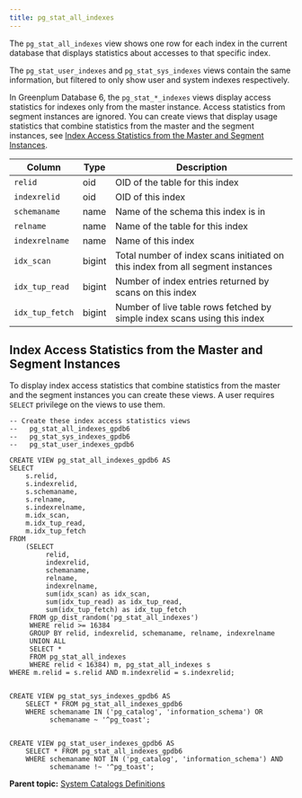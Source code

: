 ```yaml
---
title: pg_stat_all_indexes 
---
```


The `pg_stat_all_indexes` view shows one row for each index in the current database that displays statistics about accesses to that specific index.

The `pg_stat_user_indexes` and `pg_stat_sys_indexes` views contain the same information, but filtered to only show user and system indexes respectively.

In Greenplum Database 6, the `pg_stat_*_indexes` views display access statistics for indexes only from the master instance. Access statistics from segment instances are ignored. You can create views that display usage statistics that combine statistics from the master and the segment instances, see [Index Access Statistics from the Master and Segment Instances](#index_stats_all_6x).

|Column|Type|Description|
|------|----|-----------|
|`relid`|oid|OID of the table for this index|
|`indexrelid`|oid|OID of this index|
|`schemaname`|name|Name of the schema this index is in|
|`relname`|name|Name of the table for this index|
|`indexrelname`|name|Name of this index|
|`idx_scan`|bigint|Total number of index scans initiated on this index from all segment instances|
|`idx_tup_read`|bigint|Number of index entries returned by scans on this index|
|`idx_tup_fetch`|bigint|Number of live table rows fetched by simple index scans using this index|

## <a id="index_stats_all_6x"></a>Index Access Statistics from the Master and Segment Instances 

To display index access statistics that combine statistics from the master and the segment instances you can create these views. A user requires `SELECT` privilege on the views to use them.

```
-- Create these index access statistics views
--   pg_stat_all_indexes_gpdb6
--   pg_stat_sys_indexes_gpdb6
--   pg_stat_user_indexes_gpdb6

CREATE VIEW pg_stat_all_indexes_gpdb6 AS
SELECT
    s.relid,
    s.indexrelid,
    s.schemaname,
    s.relname,
    s.indexrelname,
    m.idx_scan,
    m.idx_tup_read,
    m.idx_tup_fetch
FROM
    (SELECT
         relid,
         indexrelid,
         schemaname,
         relname,
         indexrelname,
         sum(idx_scan) as idx_scan,
         sum(idx_tup_read) as idx_tup_read,
         sum(idx_tup_fetch) as idx_tup_fetch
     FROM gp_dist_random('pg_stat_all_indexes')
     WHERE relid >= 16384
     GROUP BY relid, indexrelid, schemaname, relname, indexrelname
     UNION ALL
     SELECT *
     FROM pg_stat_all_indexes
     WHERE relid < 16384) m, pg_stat_all_indexes s
WHERE m.relid = s.relid AND m.indexrelid = s.indexrelid;


CREATE VIEW pg_stat_sys_indexes_gpdb6 AS 
    SELECT * FROM pg_stat_all_indexes_gpdb6
    WHERE schemaname IN ('pg_catalog', 'information_schema') OR
          schemaname ~ '^pg_toast';


CREATE VIEW pg_stat_user_indexes_gpdb6 AS 
    SELECT * FROM pg_stat_all_indexes_gpdb6
    WHERE schemaname NOT IN ('pg_catalog', 'information_schema') AND
          schemaname !~ '^pg_toast';

```

**Parent topic:** [System Catalogs Definitions](../system_catalogs/catalog_ref-html.html)

